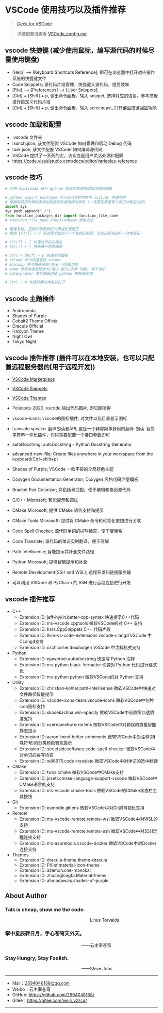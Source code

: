 # VSCode 使用技巧以及插件推荐

> [Geek for VSCode](https://geek-docs.com/vscode/vscode-tutorials/what-is-vscode.html)

> 详细配置请查看 [VSCode_config.md](VSCode_config.md)

## vscode 快捷键 (减少使用鼠标，编写源代码的时候尽量使用键盘)

- [Help] --> [Keyboard Shortcuts Reference]; 即可在浏览器中打开对应操作系统的快捷键文件
- Code Snippets; 源代码片段管理，快捷键入源代码，提高效率
- [File] --> [Preferences] --> [User Snippets]; 
- [Ctrl] + [Shift] + p, 调出命令面板，输入 snippet, 选择对应的语言，参考模板进行自定义代码片段
- [Ctrl] + [Shift] + p, 调出命令面板，输入 screencast, 打开键盘按键回显功能

## vscode 加载和配置

- .vscode 文件夹
- launch.json; 该文件配置 VSCode 如何管理和启动 Debug 代码
- task.json; 该文件配置 VSCode 如何编译源代码
- VSCode 提供了一系列的宏，该宏变量用户灵活处理和配置
- https://code.visualstudio.com/docs/editor/variables-reference

## vscode 技巧

```python
# 利用 miniconda 进行 python 版本的管理和虚拟环境的隔离

# python import packages 导入自己写的功能包 init.py 方法除外
# 直接将项目的根目录添加到系统检索路径中即可 (一定要在需要导入自己功能包之前)
import sys
sys.path.append("./")
from function_packages_dir import function_file_name
# function_file_name.FunctionName 使用方法

# 路径复制, 正斜杠和反斜杠的错误快速更正
# 使用 [Ctrl] + d 将选择添加到下一个查找匹配项，全部匹配后进行一次性更正

# [Ctrl] + [ 快速进行向左缩进
# [Ctrl] + ] 快速进行向右缩进

# Ctrl + Shift + p 快速命令面板
# reload 命令快速重启 vscode
# minimap 命令快速开启/关闭 小地图功能
# zoom 命令快速选择放大/缩小 窗口/字体 功能, 便于演示
# interpreter 命令快速选择 python 解释器环境

# Ctrl + p 快速检索文件名并打开
```

## vscode 主题插件

- Andromeda
- Shades of Purple
- Cobalt2 Theme Official
- Dracula Official
- Halcyon Theme
- Night Owl
- Tokyo Night


## vscode 插件推荐 (插件可以在本地安装，也可以只配置远程服务器的[用于远程开发])

- [VSCode Marketplace](https://marketplace.visualstudio.com/)
- [VSCode Snippets](https://marketplace.visualstudio.com/search?target=VSCode&category=Snippets&sortBy=Relevance)
- [VSCode Themes](https://marketplace.visualstudio.com/search?target=VSCode&category=Themes&sortBy=Relevance)

- Polacode-2020; vscode 输出代码图片, 即见即所得
- vscode-icons; vscode的图标插件, 对文件以及目录显示图标
- translate speaker 翻译朗读者API; 这是一个非常简单好用的翻译-朗读-替换字符串一体化插件，你只需要配置一个接口参数即可
- autoDocstring; autoDocstring - Python Docstring Generator
- advanced-new-file; Create files anywhere in your workspace from the keyboard(Ctrl+shift+p)
- Shades of Purple; VSCode 一款不错的全局颜色主题
- Doxygen Documentation Generator; Doxygen 风格代码注意模板
- Bracket Pair Colorizer; 彩色括号匹配，便于编辑和查阅源代码
- C/C++ Microsoft; 智能提示和调试
- CMake Microsoft; 提供 CMake 语言支持和提示
- CMake Tools Microsoft; 提供将 CMake 命令和可视化按钮进行关联
- Code Spell Checker; 源代码单词的拼写检查，便于变量名
- Code Translate; 源代码的单词实时翻译，便于理解
- Path Intellisense; 智能提示并补全文件路径
- Python Microsoft; 提供智能提示和补全
- Remote Development(SSH and WSL); 远程开发和链接服务器
- 可以利用 VSCode 和 PyCharm 的 SSH 进行远程连接进行开发


## vscode 插件推荐
- C++
    - Extension ID: jeff-hykin.better-cpp-syntax 快速提示C++代码
    - Extension ID: ms-vscode.cpptools 微软VSCode的对 C++ 支持
    - Extension ID: hars.CppSnippets C++ 代码片段
    - Extension ID: llvm-vs-code-extensions.vscode-clangd VSCode 中CLangd支持
    - Extension ID: cschlosser.doxdocgen VSCode 中注释格式支持
- Python
    - Extension ID: njpwerner.autodocstring 快速写 Python 注释
    - Extension ID: ms-python.black-formatter 快速对 Python 代码进行格式化
    - Extension ID: ms-python.python 微软VSCode的对 Python 支持
- Utility
    - Extension ID: christian-kohler.path-intellisense 微软VSCode中快速对文件路径智能提示
    - Extension ID: vscode-icons-team.vscode-icons 微软VSCode中各种icon图标支持
    - Extension ID: skacekachna.win-opacity 微软VSCode中设置窗口透明度支持
    - Extension ID: usernamehw.errorlens 微软VSCode中对错误的直接智能静态提示
    - Extension ID: aaron-bond.better-comments 微软VSCode中对注释(特殊符号)的分类颜色智能提示
    - Extension ID: streetsidesoftware.code-spell-checker 微软VSCode中对单词的拼写检查
    - Extension ID: w88975.code-translate 微软VSCode中对单词的选中翻译
- CMake
    - Extension ID: twxs.cmake 微软VSCode中CMake支持
    - Extension ID: josetr.cmake-language-support-vscode 微软VSCode中CMake语言的支持
    - Extension ID: ms-vscode.cmake-tools 微软VSCode的CMake状态栏工具按钮
- Git
    - Extension ID: eamodio.gitlens 微软VSCode中对Git的可视化支持
- Remote
    - Extension ID: ms-vscode-remote.remote-wsl 微软VSCode中对WSL的支持
    - Extension ID: ms-vscode-remote.remote-ssh 微软VSCode中对SSH远程连接支持
    - Extension ID: ms-azuretools.vscode-docker 微软VSCode中对Docker连接支持
- Themes
    - Extension ID: dracula-theme.theme-dracula
    - Extension ID: PKief.material-icon-theme
    - Extension ID: azemoh.one-monokai
    - Extension ID: zhuangtongfa.Material-theme
    - Extension ID: ahmadawais.shades-of-purple


## About Author

### Talk is cheap, show me the code.
&emsp;&emsp;&emsp;&emsp;&emsp;&emsp;&emsp;&emsp;&emsp;&emsp;&emsp;&emsp;&emsp;&emsp;&emsp;&emsp;&emsp;&emsp;——Linus Torvalds

### 掌中星辰转日月，手心苍穹天外天。
&emsp;&emsp;&emsp;&emsp;&emsp;&emsp;&emsp;&emsp;&emsp;&emsp;&emsp;&emsp;&emsp;&emsp;&emsp;&emsp;&emsp;&emsp;——云主宰苍穹

### Stay Hungry, Stay Foolish.
&emsp;&emsp;&emsp;&emsp;&emsp;&emsp;&emsp;&emsp;&emsp;&emsp;&emsp;&emsp;&emsp;&emsp;&emsp;&emsp;&emsp;&emsp;——Steve Jobs

--------------------------------------------------------------------------------

- Mail：2694048168@qq.com
- Weibo：云主宰苍穹
- GitHub: https://github.com/2694048168/
- Gitee：https://gitee.com/weili_yzzcq/

--------------------------------------------------------------------------------
